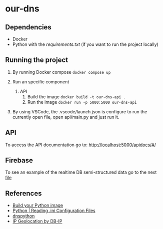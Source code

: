 # our-dns

## Dependencies

- Docker
- Python with the _requirements.txt_ (if you want to run the project locally)

## Running the project

1. By running Docker compose `docker compose up`

2. Run an specific component

   1. API
      1. Build the image `docker build -t our-dns-api .`
      2. Run the image `docker run -p 5000:5000 our-dns-api`

3. By using VSCode, the .vscode/launch.json is configure to run the currently open file, open api/main.py and just run it.

## API

To access the API documentation go to:
[http://localhost:5000/apidocs/#/](http://localhost:5000/apidocs/#/)

## Firebase

To see an example of the realtime DB semi-structured data go to the next [file](/firebasedb/our-dns-default-rtdb-export.json)

## References

- [Build your Python image](https://docs.docker.com/language/python/build-images/)
- [Python | Reading .ini Configuration Files](https://www.geeksforgeeks.org/python-reading-ini-configuration-files/)
- [dnspython](https://www.dnspython.org/)
- [IP Geolocation by DB-IP](https://db-ip.com)
